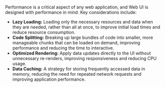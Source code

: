 <webui-data data-page-title="Performance" data-page-subtitle=""></webui-data>

Performance is a critical aspect of any web application, and Web UI is designed with performance in mind. Key considerations include:

- **Lazy Loading:** Loading only the necessary resources and data when they are needed, rather than all at once, to improve initial load times and reduce resource consumption.
- **Code Splitting:** Breaking up large bundles of code into smaller, more manageable chunks that can be loaded on demand, improving performance and reducing the time to interactive.
- **Optimized Rendering:** Apply data updates directly to the UI without unnecessary re-renders, improving responsiveness and reducing CPU usage.
- **Data Caching:** A strategy for storing frequently accessed data in memory, reducing the need for repeated network requests and improving application performance.
